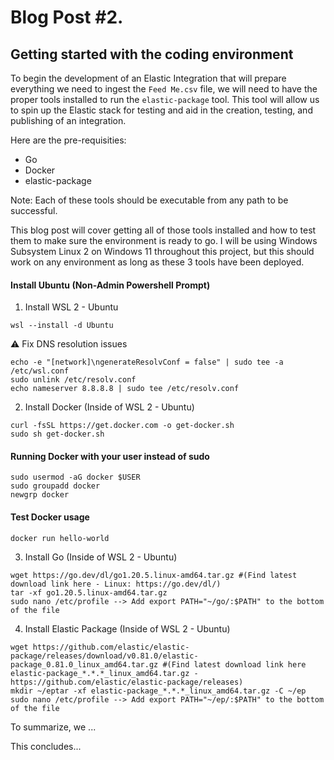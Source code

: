 # Blog Post #2. 
## Getting started with the coding environment

To begin the development of an Elastic Integration that will prepare everything we need to 
ingest the `Feed Me.csv` file, we will need to have the proper tools installed to run the `elastic-package` 
tool. This tool will allow us to spin up the Elastic stack for testing and aid in the creation,
testing, and publishing of an integration.

Here are the pre-requisities:
- Go
- Docker
- elastic-package

Note: Each of these tools should be executable from any path to be successful.

This blog post will cover getting all of those tools installed and how to test them to make sure
the environment is ready to go. I will be using Windows Subsystem Linux 2 on Windows 11 throughout
this project, but this should work on any environment as long as these 3 tools have been deployed.

#### Install Ubuntu (Non-Admin Powershell Prompt)
1. Install WSL 2 - Ubuntu

`wsl --install -d Ubuntu`

⚠️ Fix DNS resolution issues

```
echo -e "[network]\ngenerateResolvConf = false" | sudo tee -a /etc/wsl.conf
sudo unlink /etc/resolv.conf
echo nameserver 8.8.8.8 | sudo tee /etc/resolv.conf
```

2. Install Docker (Inside of WSL 2 - Ubuntu)

```
curl -fsSL https://get.docker.com -o get-docker.sh
sudo sh get-docker.sh
```

#### Running Docker with your user instead of sudo

```
sudo usermod -aG docker $USER
sudo groupadd docker
newgrp docker
```

#### Test Docker usage

`docker run hello-world`

3. Install Go (Inside of WSL 2 - Ubuntu)

```
wget https://go.dev/dl/go1.20.5.linux-amd64.tar.gz #(Find latest download link here - Linux: https://go.dev/dl/)
tar -xf go1.20.5.linux-amd64.tar.gz
sudo nano /etc/profile --> Add export PATH="~/go/:$PATH" to the bottom of the file
```

4. Install Elastic Package (Inside of WSL 2 - Ubuntu)

```
wget https://github.com/elastic/elastic-package/releases/download/v0.81.0/elastic-package_0.81.0_linux_amd64.tar.gz #(Find latest download link here elastic-package_*.*.*_linux_amd64.tar.gz - https://github.com/elastic/elastic-package/releases)
mkdir ~/eptar -xf elastic-package_*.*.*_linux_amd64.tar.gz -C ~/ep
sudo nano /etc/profile --> Add export PATH="~/ep/:$PATH" to the bottom of the file
```


To summarize, we ...

This concludes...

